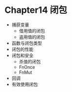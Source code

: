 #  Chapter14 闭包
- 捕获变量
    - 借用值的闭包
    - 盗用值的闭包
- 函数与闭包类型
- 闭包的性能
- 闭包和安全
    - 杀值的闭包
    - FnOnce
    - FnMut
- 回调
- 有效使用闭包